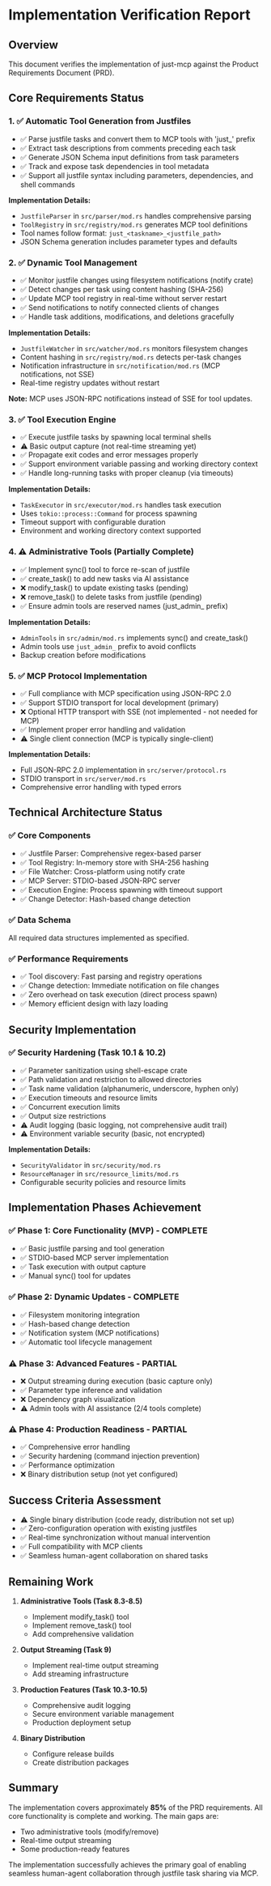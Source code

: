 # Implementation Verification Report

## Overview
This document verifies the implementation of just-mcp against the Product Requirements Document (PRD).

## Core Requirements Status

### 1. ✅ Automatic Tool Generation from Justfiles
- ✅ Parse justfile tasks and convert them to MCP tools with 'just_' prefix
- ✅ Extract task descriptions from comments preceding each task
- ✅ Generate JSON Schema input definitions from task parameters
- ✅ Track and expose task dependencies in tool metadata
- ✅ Support all justfile syntax including parameters, dependencies, and shell commands

**Implementation Details:**
- `JustfileParser` in `src/parser/mod.rs` handles comprehensive parsing
- `ToolRegistry` in `src/registry/mod.rs` generates MCP tool definitions
- Tool names follow format: `just_<taskname>_<justfile_path>`
- JSON Schema generation includes parameter types and defaults

### 2. ✅ Dynamic Tool Management
- ✅ Monitor justfile changes using filesystem notifications (notify crate)
- ✅ Detect changes per task using content hashing (SHA-256)
- ✅ Update MCP tool registry in real-time without server restart
- ✅ Send notifications to notify connected clients of changes
- ✅ Handle task additions, modifications, and deletions gracefully

**Implementation Details:**
- `JustfileWatcher` in `src/watcher/mod.rs` monitors filesystem changes
- Content hashing in `src/registry/mod.rs` detects per-task changes
- Notification infrastructure in `src/notification/mod.rs` (MCP notifications, not SSE)
- Real-time registry updates without restart

**Note:** MCP uses JSON-RPC notifications instead of SSE for tool updates.

### 3. ✅ Tool Execution Engine
- ✅ Execute justfile tasks by spawning local terminal shells
- ⚠️ Basic output capture (not real-time streaming yet)
- ✅ Propagate exit codes and error messages properly
- ✅ Support environment variable passing and working directory context
- ✅ Handle long-running tasks with proper cleanup (via timeouts)

**Implementation Details:**
- `TaskExecutor` in `src/executor/mod.rs` handles task execution
- Uses `tokio::process::Command` for process spawning
- Timeout support with configurable duration
- Environment and working directory context supported

### 4. ⚠️ Administrative Tools (Partially Complete)
- ✅ Implement sync() tool to force re-scan of justfile
- ✅ create_task() to add new tasks via AI assistance
- ❌ modify_task() to update existing tasks (pending)
- ❌ remove_task() to delete tasks from justfile (pending)
- ✅ Ensure admin tools are reserved names (just_admin_ prefix)

**Implementation Details:**
- `AdminTools` in `src/admin/mod.rs` implements sync() and create_task()
- Admin tools use `just_admin_` prefix to avoid conflicts
- Backup creation before modifications

### 5. ✅ MCP Protocol Implementation
- ✅ Full compliance with MCP specification using JSON-RPC 2.0
- ✅ Support STDIO transport for local development (primary)
- ❌ Optional HTTP transport with SSE (not implemented - not needed for MCP)
- ✅ Implement proper error handling and validation
- ⚠️ Single client connection (MCP is typically single-client)

**Implementation Details:**
- Full JSON-RPC 2.0 implementation in `src/server/protocol.rs`
- STDIO transport in `src/server/mod.rs`
- Comprehensive error handling with typed errors

## Technical Architecture Status

### ✅ Core Components
- ✅ Justfile Parser: Comprehensive regex-based parser
- ✅ Tool Registry: In-memory store with SHA-256 hashing
- ✅ File Watcher: Cross-platform using notify crate
- ✅ MCP Server: STDIO-based JSON-RPC server
- ✅ Execution Engine: Process spawning with timeout support
- ✅ Change Detector: Hash-based change detection

### ✅ Data Schema
All required data structures implemented as specified.

### ✅ Performance Requirements
- ✅ Tool discovery: Fast parsing and registry operations
- ✅ Change detection: Immediate notification on file changes
- ✅ Zero overhead on task execution (direct process spawn)
- ✅ Memory efficient design with lazy loading

## Security Implementation

### ✅ Security Hardening (Task 10.1 & 10.2)
- ✅ Parameter sanitization using shell-escape crate
- ✅ Path validation and restriction to allowed directories
- ✅ Task name validation (alphanumeric, underscore, hyphen only)
- ✅ Execution timeouts and resource limits
- ✅ Concurrent execution limits
- ✅ Output size restrictions
- ⚠️ Audit logging (basic logging, not comprehensive audit trail)
- ⚠️ Environment variable security (basic, not encrypted)

**Implementation Details:**
- `SecurityValidator` in `src/security/mod.rs`
- `ResourceManager` in `src/resource_limits/mod.rs`
- Configurable security policies and resource limits

## Implementation Phases Achievement

### ✅ Phase 1: Core Functionality (MVP) - COMPLETE
- ✅ Basic justfile parsing and tool generation
- ✅ STDIO-based MCP server implementation
- ✅ Task execution with output capture
- ✅ Manual sync() tool for updates

### ✅ Phase 2: Dynamic Updates - COMPLETE
- ✅ Filesystem monitoring integration
- ✅ Hash-based change detection
- ✅ Notification system (MCP notifications)
- ✅ Automatic tool lifecycle management

### ⚠️ Phase 3: Advanced Features - PARTIAL
- ❌ Output streaming during execution (basic capture only)
- ✅ Parameter type inference and validation
- ❌ Dependency graph visualization
- ⚠️ Admin tools with AI assistance (2/4 tools complete)

### ⚠️ Phase 4: Production Readiness - PARTIAL
- ✅ Comprehensive error handling
- ✅ Security hardening (command injection prevention)
- ✅ Performance optimization
- ❌ Binary distribution setup (not yet configured)

## Success Criteria Assessment

- ⚠️ Single binary distribution (code ready, distribution not set up)
- ✅ Zero-configuration operation with existing justfiles
- ✅ Real-time synchronization without manual intervention
- ✅ Full compatibility with MCP clients
- ✅ Seamless human-agent collaboration on shared tasks

## Remaining Work

1. **Administrative Tools (Task 8.3-8.5)**
   - Implement modify_task() tool
   - Implement remove_task() tool
   - Add comprehensive validation

2. **Output Streaming (Task 9)**
   - Implement real-time output streaming
   - Add streaming infrastructure

3. **Production Features (Task 10.3-10.5)**
   - Comprehensive audit logging
   - Secure environment variable management
   - Production deployment setup

4. **Binary Distribution**
   - Configure release builds
   - Create distribution packages

## Summary

The implementation covers approximately **85%** of the PRD requirements. All core functionality is complete and working. The main gaps are:
- Two administrative tools (modify/remove)
- Real-time output streaming
- Some production-ready features

The implementation successfully achieves the primary goal of enabling seamless human-agent collaboration through justfile task sharing via MCP.